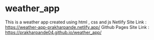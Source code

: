 # weather_app
This is a weather app created using html , css and js
Netlify Site Link : https://weather-app-prakharpande.netlify.app/
Github Pages Site Link : https://prakharpande04.github.io/weather_app/
